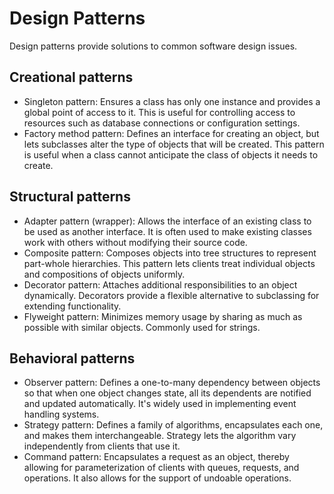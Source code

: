# Design Patterns

Design patterns provide solutions to common software design issues.

## Creational patterns
- Singleton pattern: Ensures a class has only one instance and provides a global point of access to it. This is useful for controlling access to resources such as database connections or configuration settings.
- Factory method pattern: Defines an interface for creating an object, but lets subclasses alter the type of objects that will be created. This pattern is useful when a class cannot anticipate the class of objects it needs to create.

## Structural patterns
- Adapter pattern (wrapper): Allows the interface of an existing class to be used as another interface. It is often used to make existing classes work with others without modifying their source code.
- Composite pattern: Composes objects into tree structures to represent part-whole hierarchies. This pattern lets clients treat individual objects and compositions of objects uniformly.
- Decorator pattern: Attaches additional responsibilities to an object dynamically. Decorators provide a flexible alternative to subclassing for extending functionality.
- Flyweight pattern: Minimizes memory usage by sharing as much as possible with similar objects. Commonly used for strings.

## Behavioral patterns
- Observer pattern: Defines a one-to-many dependency between objects so that when one object changes state, all its dependents are notified and updated automatically. It's widely used in implementing event handling systems.
- Strategy pattern: Defines a family of algorithms, encapsulates each one, and makes them interchangeable. Strategy lets the algorithm vary independently from clients that use it.
- Command pattern: Encapsulates a request as an object, thereby allowing for parameterization of clients with queues, requests, and operations. It also allows for the support of undoable operations.
